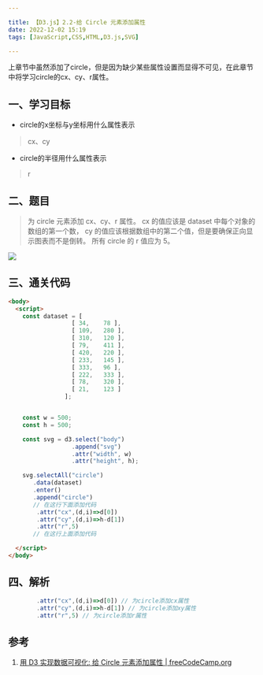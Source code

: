 ```yaml
---

title: 【D3.js】2.2-给 Circle 元素添加属性
date: 2022-12-02 15:19
tags: [JavaScript,CSS,HTML,D3.js,SVG]

---
```


上章节中虽然添加了circle，但是因为缺少某些属性设置而显得不可见，在此章节中将学习circle的cx、cy、r属性。

<!-- more -->

## 一、学习目标
* circle的x坐标与y坐标用什么属性表示
> cx、cy
* circle的半径用什么属性表示
> r

## 二、题目
> 为 circle 元素添加 cx、cy、r 属性。 cx 的值应该是 dataset 中每个对象的数组的第一个数， cy 的值应该根据数组中的第二个值，但是要确保正向显示图表而不是倒转。 所有 circle 的 r 值应为 5。

![](https://pic-1313582683.cos.ap-chongqing.myqcloud.com/2022/202212021518474.png)

## 三、通关代码
```html
<body>
  <script>
    const dataset = [
                  [ 34,    78 ],
                  [ 109,   280 ],
                  [ 310,   120 ],
                  [ 79,    411 ],
                  [ 420,   220 ],
                  [ 233,   145 ],
                  [ 333,   96 ],
                  [ 222,   333 ],
                  [ 78,    320 ],
                  [ 21,    123 ]
                ];


    const w = 500;
    const h = 500;

    const svg = d3.select("body")
                  .append("svg")
                  .attr("width", w)
                  .attr("height", h);

    svg.selectAll("circle")
       .data(dataset)
       .enter()
       .append("circle")
       // 在这行下面添加代码
        .attr("cx",(d,i)=>d[0])
        .attr("cy",(d,i)=>h-d[1])
        .attr("r",5)
       // 在这行上面添加代码

  </script>
</body>

```

## 四、解析
```js
        .attr("cx",(d,i)=>d[0]) // 为circle添加cx属性
        .attr("cy",(d,i)=>h-d[1]) // 为circle添加xy属性
        .attr("r",5) // 为circle添加r属性
```


## 参考
1. [用 D3 实现数据可视化: 给 Circle 元素添加属性 | freeCodeCamp.org](https://www.freecodecamp.org/chinese/learn/data-visualization/data-visualization-with-d3/add-attributes-to-the-circle-elements)